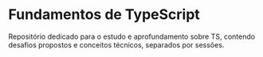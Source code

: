 # Fundamentos de TypeScript

Repositório dedicado para o estudo e aprofundamento sobre TS, contendo desafios propostos e conceitos técnicos, separados por sessões.
